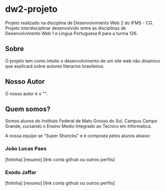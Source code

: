 # dw2-projeto

Projeto realizado na disciplina de Desenvolvimento Web 2 do IFMS - CG.
Projeto interdisciplinar desenvolvido entre as disciplinas de Desenvolvimento Web 1 e Lingua Portuguesa 6 para a turma 126.

## Sobre 

O projeto tem como intuito o desenvolvimento de um site web não dinamico que explicará sobre autores literarios brasileiros.

## Nosso Autor

O nosso autor é o "".

## Quem somos?

Somos alunos do Instituto Federal de Mato Grosso do Sul, Campus Campo Grande, cursando o Ensino Medio Integrado ao Tecnico em Informatica.

A nossa equipe se "Super Shoncks" e é composta pelos alunos abaixo:

### João Lucas Paes

[fotinha]
[resumo]
[link conta github ou outros perfils]

### Exodo Jaffar

[fotinha]
[resumo]
[link conta github ou outros perfils]
